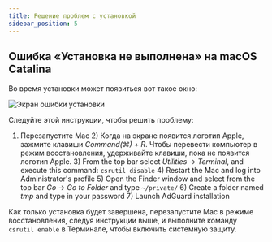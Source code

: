 ```yaml
---
title: Решение проблем с установкой
sidebar_position: 5
---
```


## Ошибка «Установка не выполнена» на macOS Catalina

Во время установки может появиться вот такое окно:

![Экран ошибки установки](https://cdn.adtidy.org/content/kb/ad_blocker/mac/macerrorscreenEN.jpg)

Следуйте этой инструкции, чтобы решить проблему:

1) Перезапустите Mac 2) Когда на экране появится логотип Apple, зажмите клавиши *Command(⌘) + R*. Чтобы перевести компьютер в режим восстановления, удерживайте клавиши, пока не появится логотип Apple. 3) From the top bar select *Utilities* → *Terminal*, and execute this command: `csrutil disable` 4) Restart the Mac and log into Administrator's profile 5) Open the Finder window and select from the top bar *Go* → *Go to Folder* and type `~/private/` 6) Create a folder named *tmp* and type in your password 7) Launch AdGuard installation

Как только установка будет завершена, перезапустите Mac в режиме восстановления, следуя инструкции выше, и выполните команду `csrutil enable` в Терминале, чтобы включить системную защиту.

